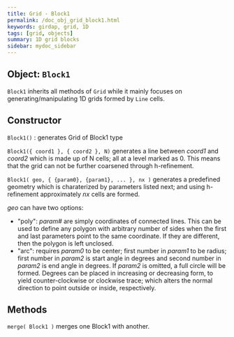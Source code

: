 ```yaml
---
title: Grid - Block1
permalink: /doc_obj_grid_block1.html
keywords: girdap, grid, 1D
tags: [grid, objects]
summary: 1D grid blocks
sidebar: mydoc_sidebar
---
```


## Object: `Block1`

`Block1` inherits all methods of `Grid` while it mainly focuses on generating/manipulating 1D grids formed by `Line` cells.

## Constructor

`Block1()` : generates Grid of Block1 type

`Block1({ coord1 }, { coord2 }, N)` generates a line between _coord1_ and _coord2_ which is made up of N cells; all at a level marked as 0. This means that the grid can not be further coarsened through h-refinement.

`Block1( geo, { {param0}, {param1}, ... }, nx )` generates a predefined geometry which is charaterized by parameters listed next; and using h-refinement approximately _nx_ cells are formed.

_geo_ can have two options:

* "poly": _param\#_ are simply coordinates of connected lines. This can be used to define any polygon with arbitrary number of sides when the first and last parameters point to the same coordinate. If they are different, then the polygon is left unclosed.
* "arc": requires _param0_ to be center; first number in _param1_ to be radius; first number in _param2_ is start angle in degrees and second number in _param2_ is end angle in degrees. If _param2_ is omitted, a full circle will be formed. Degrees can be placed in increasing or decreasing form, to yield counter-clockwise or clockwise trace; which alters the normal direction to point outside or inside, respectively. 

## Methods

`merge( Block1 )` merges one Block1 with another. 